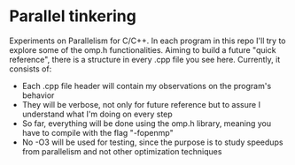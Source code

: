 # Parallel tinkering

Experiments on Parallelism for C/C++. In each program in this repo I'll try to explore some of the omp.h functionalities. 
Aiming to build a future "quick reference", there is a structure in every .cpp file you see here. Currently, it consists of:

* Each .cpp file header will contain my observations on the program's behavior
* They will be verbose, not only for future reference but to assure I understand what I'm doing on every step
* So far, everything will be done using the omp.h library, meaning you have to compile with the flag "-fopenmp"
* No -O3 will be used for testing, since the purpose is to study speedups from parallelism and not other optimization techniques
